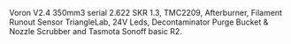 Voron V2.4 350mm3 serial 2.622
SKR 1.3, TMC2209, Afterburner, Filament Runout Sensor TriangleLab, 24V Leds, Decontaminator Purge Bucket & Nozzle Scrubber and Tasmota Sonoff basic R2.
